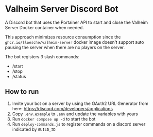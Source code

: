 # Valheim Server Discord Bot
A Discord bot that uses the Portainer API to start and close the Valheim Server Docker container when needed.

This approach minimizes resource consumption since the `ghcr.io/lloesche/valheim-server` docker image doesn't support auto pausing the server when there are no players on the server.

The bot registers 3 slash commands:
- /start
- /stop
- /status

## How to run
1. Invite your bot on a server by using the OAuth2 URL Generator from here: https://discord.com/developers/applications 
2. Copy `.env.example` to `.env` and update the variables with yours
3. Run `docker compose up -d` to start the bot
4. Run `deploy-commands.js` to register commands on a discord server indicated by `GUILD_ID`